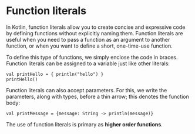 
# Function literals

In Kotlin, function literals allow you to create concise and expressive code by defining functions without explicitly naming them. Function literals are useful when you need to pass a function as an argument to another function, or when you want to define a short, one-time-use function.

To define this type of functions, we simply enclose the code in braces. Function literals can be assigned to a variable just like other literals:

```
val printHello = { println("hello") }
printHello()
```

Function literals can also accept parameters. For this, we write the parameters, along with types,
before a thin arrow; this denotes the function body:

```
val printMessage = {message: String -> println(message)}

```

The use of function literals is primary as **higher order functions**.